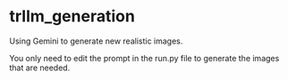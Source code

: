 # trllm_generation
Using Gemini to generate new realistic images.

You only need to edit the prompt in the run.py file to generate the images that are needed.
